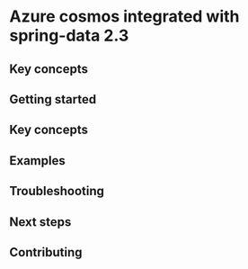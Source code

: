 # Azure cosmos integrated with spring-data 2.3

## Key concepts
## Getting started
## Key concepts
## Examples
## Troubleshooting
## Next steps
## Contributing

